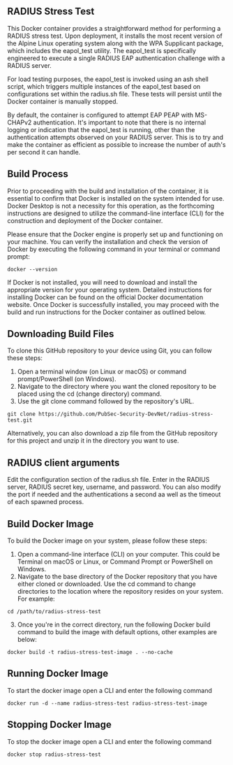 ## RADIUS Stress Test
This Docker container provides a straightforward method for performing a RADIUS stress test. Upon deployment, it installs the most recent version of the Alpine Linux operating system along with the WPA Supplicant package, which includes the eapol_test utility. The eapol_test is specifically engineered to execute a single RADIUS EAP authentication challenge with a RADIUS server.

For load testing purposes, the eapol_test is invoked using an ash shell script, which triggers multiple instances of the eapol_test based on configurations set within the radius.sh file. These tests will persist until the Docker container is manually stopped.

By default, the container is configured to attempt EAP PEAP with MS-CHAPv2 authentication. It's important to note that there is no internal logging or indication that the eapol_test is running, other than the authentication attempts observed on your RADIUS server.  This is to try and make the container as efficient as possible to increase the number of auth's per second it can handle. 

## Build Process

Prior to proceeding with the build and installation of the container, it is essential to confirm that Docker is installed on the system intended for use. Docker Desktop is not a necessity for this operation, as the forthcoming instructions are designed to utilize the command-line interface (CLI) for the construction and deployment of the Docker container.

Please ensure that the Docker engine is properly set up and functioning on your machine. You can verify the installation and check the version of Docker by executing the following command in your terminal or command prompt:

```
docker --version
```

If Docker is not installed, you will need to download and install the appropriate version for your operating system. Detailed instructions for installing Docker can be found on the official Docker documentation website. Once Docker is successfully installed, you may proceed with the build and run instructions for the Docker container as outlined below.

## Downloading Build Files

To clone this GitHub repository to your device using Git, you can follow these steps:
1.	Open a terminal window (on Linux or macOS) or command prompt/PowerShell (on Windows).
2.	Navigate to the directory where you want the cloned repository to be placed using the cd (change directory) command.
3.	Use the git clone command followed by the repository's URL. 

```
git clone https://github.com/PubSec-Security-DevNet/radius-stress-test.git
```

Alternatively, you can also download a zip file from the GitHub repository for this project and unzip it in the directory you want to use.

## RADIUS client arguments

Edit the configuration section of the radius.sh file.  Enter in the RADIUS server, RADIUS secret key, username, and password.  You can also modify the port if needed and the authentications a second aa well as the timeout of each spawned process.

## Build Docker Image

To build the Docker image on your system, please follow these steps:
1.	Open a command-line interface (CLI) on your computer. This could be Terminal on macOS or Linux, or Command Prompt or PowerShell on Windows.
2.	Navigate to the base directory of the Docker repository that you have either cloned or downloaded. Use the cd command to change directories to the location where the repository resides on your system. For example:

```
cd /path/to/radius-stress-test
```

3.	Once you're in the correct directory, run the following Docker build command to build the image with default options, other examples are below:

```
docker build -t radius-stress-test-image . --no-cache
```

## Running Docker Image

To start the docker image open a CLI and enter the following command

```
docker run -d --name radius-stress-test radius-stress-test-image
```

## Stopping Docker Image

To stop the docker image open a CLI and enter the following command

```
docker stop radius-stress-test
```